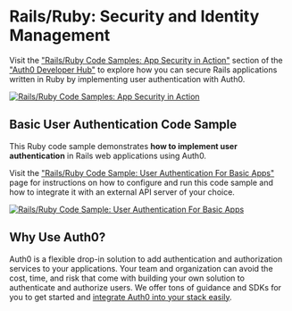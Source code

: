 # Rails/Ruby: Security and Identity Management

Visit the ["Rails/Ruby Code Samples: App Security in Action"](https://auth0.com/developers/hub/code-samples/web-app/rails-ruby) section of the ["Auth0 Developer Hub"](https://auth0.com/developers/hub) to explore how you can secure Rails applications written in Ruby by implementing user authentication with Auth0.

[![Rails/Ruby Code Samples: App Security in Action](https://cdn.auth0.com/blog/hub/code-samples/web-app/rails-ruby.png)](https://auth0.com/developers/hub/code-samples/web-app/rails-ruby)
  
## Basic User Authentication Code Sample

This Ruby code sample demonstrates **how to implement user authentication** in Rails web applications using Auth0.

Visit the ["Rails/Ruby Code Sample: User Authentication For Basic Apps"](https://auth0.com/developers/hub/code-samples/web-app/rails-ruby/basic-authentication) page for instructions on how to configure and run this code sample and how to integrate it with an external API server of your choice.

[![Rails/Ruby Code Sample: User Authentication For Basic Apps](https://cdn.auth0.com/blog/hub/code-samples/web-app/rails-ruby/basic-authentication.png)](https://auth0.com/developers/hub/code-samples/web-app/rails-ruby/basic-authentication)



## Why Use Auth0?

Auth0 is a flexible drop-in solution to add authentication and authorization services to your applications. Your team and organization can avoid the cost, time, and risk that come with building your own solution to authenticate and authorize users. We offer tons of guidance and SDKs for you to get started and [integrate Auth0 into your stack easily](https://auth0.com/developers/hub/code-samples/full-stack).